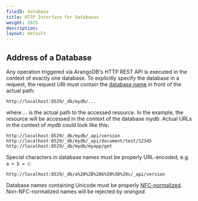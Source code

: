 ```yaml
---
fileID: database
title: HTTP Interface for Databases
weight: 2025
description: 
layout: default
---
```

## Address of a Database

Any operation triggered via ArangoDB's HTTP REST API is executed in the context of exactly
one database. To explicitly specify the database in a request, the request URI must contain
the [database name](../../appendix/appendix-glossary#database-name) in front of the actual path:

    http://localhost:8529/_db/mydb/...

where *...* is the actual path to the accessed resource. In the example, the resource will be
accessed in the context of the database *mydb*. Actual URLs in the context of *mydb* could look
like this:

    http://localhost:8529/_db/mydb/_api/version
    http://localhost:8529/_db/mydb/_api/document/test/12345
    http://localhost:8529/_db/mydb/myapp/get

Special characters in database names must be properly URL-encoded, e.g. `a + b = c`:

    http://localhost:8529/_db/a%20%2B%20b%20%3D%20c/_api/version

Database names containing Unicode must be properly
[NFC-normalized](https://en.wikipedia.org/wiki/Unicode_equivalence#Normal_forms).
Non-NFC-normalized names will be rejected by _arangod_.
